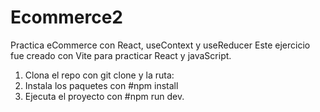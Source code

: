 # Ecommerce2
Practica eCommerce con React, useContext y useReducer 
Este ejercicio fue creado con Vite para practicar React y javaScript.
1. Clona el repo con git clone y la ruta: 
2. Instala los paquetes con #npm install
3. Ejecuta el proyecto con #npm run dev.
